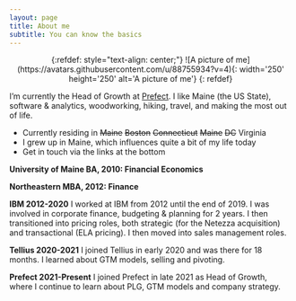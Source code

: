 ```yaml
---
layout: page
title: About me
subtitle: You can know the basics
---
```

<p align="center">
{:refdef: style="text-align: center;"}
![A picture of me](https://avatars.githubusercontent.com/u/88755934?v=4){: width='250' height='250' alt='A picture of me'}
{: refdef}
</p>

I’m currently the Head of Growth at [Prefect](https://www.prefect.io). I like Maine (the US State), software & analytics, woodworking, hiking, travel, and making the most out of life.

- Currently residing in <s>Maine</s> <s>Boston</s> <s>Connecticut</s> <s>Maine</s> <s>DC</s> Virginia
- I grew up in Maine, which influences quite a bit of my life today
- Get in touch via the links at the bottom

**University of Maine BA, 2010: Financial Economics**

**Northeastern MBA, 2012: Finance**

**IBM 2012-2020**
I worked at IBM from 2012 until the end of 2019. I was involved in corporate finance, budgeting & planning for 2 years. I then transitioned into pricing roles, both strategic (for the Netezza acquisition) and transactional (ELA pricing). I then moved into sales management roles.

**Tellius 2020-2021**
I joined Tellius in early 2020 and was there for 18 months. I learned about GTM models, selling and pivoting.

**Prefect 2021-Present**
I joined Prefect in late 2021 as Head of Growth, where I continue to learn about PLG, GTM models and company strategy.
